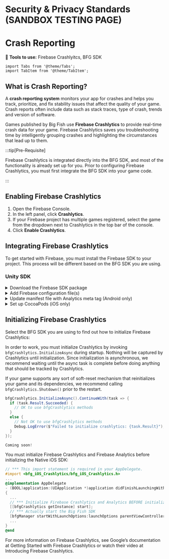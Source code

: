 # Security & Privacy Standards (SANDBOX TESTING PAGE)

# Crash Reporting

:small_blue_diamond: **Tools to use:** Firebase Crashlyitcs, BFG SDK

```mdx-code-block
import Tabs from '@theme/Tabs';
import TabItem from '@theme/TabItem';
```

## What is Crash Reporting? 

A **crash reporting system** monitors your app for crashes and helps you track, prioritize, and fix stability issues that affect the quality of your game. Crash reports often include data such as stack traces, type of crash, trends and version of software.

Games published by Big Fish use **Firebase Crashlytics** to provide real-time crash data for your game. Firebase Crashlytics saves you troubleshooting time by intelligently grouping crashes and highlighting the circumstances that lead up to them. 

:::tip[Pre-Requisite]

Firebase Crashlytics is integrated directly into the BFG SDK, and most of the functionality is already set up for you. Prior to configuring Firebase Crashlytics, you must first integrate the BFG SDK into your game code. 

:::

## Enabling Firebase Crashlytics 

1. Open the Firebase Console.
2. In the left panel, click **Crashlytics**.
3. If your Firebase project has multiple games registered, select the game from the dropdown next to Crashlytics in the top bar of the console.
4. Click **Enable Crashlytics**.

## Integrating Firebase Crashlytics

To get started with Firebase, you must install the Firebase SDK to your project. This process will be different based on the BFG SDK you are using. 

### Unity SDK

<details>
  <summary>Download the Firebase SDK package</summary>

:::tip [Pre-Requisite]

For iOS development, you must have CocoaPods installed to handle iOS dependencies.

:::

1. Download the Firebase Unity SDK package. **NOTE**: The BFG SDK may not support the latest Firebase Unity SDK. Use one of the following links to download the supported version(s) for the BFG SDK release you are using. See [3rd Party Compatibility Charts](../bfgsdk/compatibility-charts) to identify which version to download.
  - [Firebase Unity SDK v11.6.0](https://dl.google.com/firebase/sdk/unity/firebase_unity_sdk_11.6.0.zip) :arrow_upper_right:
  - [Firebase Unity SDK v9.3.0](https://dl.google.com/firebase/sdk/unity/firebase_unity_sdk_9.3.0.zip) :arrow_upper_right:
2. Unzip the downloaded Firebase Unity SDK file.
2. In Unity, go to **Assets > Import Package > Custom Package**.
3. Import the following SDKs:
  - Crashlytics: FirebaseCrashlytics.unitypackage
  - Analytics: FirebaseAnalytics.unitypackage
4. In the **Import Unity Package** window, click **Import**.

</details>

<details>
  <summary>Add Firebase configuration file(s)</summary>

1. Open the Firebase Console.
2. In the left panel, click **Crashlytics**.
3. Download your Firebase config file: 
  - For Android: Click **Download google-services.json**
  - For iOS: Click **Download GoogleService-Info.plist**
4. Add the configuration file(s) to the root of your Android and/or Xcode project. 
5. In Unity, open the **BFG > Build Settings** menu.
6. Locate the option "Folder Copied on Postprocess". Specify the path to your configuration file(s).

The Unity SDK ships with a post-processor build script that handles many of the modifications that occur to your Android and/or Xcode project during the build process. 

For iOS, when the iOS Build Processor runs, it will add the ``<key>FIREBASE_ANALYTICS_COLLECTION_ENABLED</key><false>`` entry to the game's plist file to ensure it is disabled by default if the "Update pList" flag is set. This ensures that the GDPR consent dialog will be displayed prior to initializing Firebase Analytics and Crashlytics.

</details>

<details>
  <summary>Update manifest file with Analytics meta tag (Android only)</summary>

The following update to your game's manifest file defers any reporting until the BFG SDK enables it and the GDPR conditions are accepted. 

1. Locate and open your app’s main manifest file.
2. In the application section of your main manifest file, add the following entry:

```xml
<meta-data android:name="firebase_analytics_collection_enabled" android:value="false" />
```

</details>

<details>
  <summary>Set up CocoaPods (iOS only)</summary>

The Firebase Unity SDKs utilize CocoaPods to manage iOS dependencies. Ensure that you have CocoaPods installed on your system before installing the Firebase Unity SDKs.

**CocoaPods Error Message**

Certain combinations of macOS and Xcode versions have issues when automatically setting up CocoaPods on your project export. You may receive the following error message: 

> Failed to install CocoaPods for the current user.
> 
> It will not be possible to install CocoaPods in the generated Xcode project which will result in link errors when building your application.

You can further verify this issue by looking for the following in the error output:

```
In file included from /Applications/Xcode.app/Contents/Developer/Platforms/MacOSX.platform/Developer/SDKs/MacOSX11.1.sdk/System/Library/Frameworks/Ruby.framework/Versions/2.6/usr/include/ruby-2.6.0/ruby.h:33:  /Applications/Xcode.app/Contents/Developer/Platforms/MacOSX.platform/Developer/SDKs/MacOSX11.1.sdk/System/Library/Frameworks/Ruby.framework/Versions/2.6/usr/include/ruby-2.6.0/ruby/ruby.h:24:10: fatal error: 'ruby/config.h' file not found
```

In the event of this error, perform the following steps:

1. Close Unity.
2. In a Terminal window, enter the following code:

```
sudo cp /Applications/Xcode.app/Contents/Developer/Platforms/MacOSX.platform/Developer/SDKs/MacOSX.sdk/System/Library/Frameworks/Ruby.framework/Versions/2.6/usr/include/ruby-2.6.0/universal-darwin20/ruby/config.h /Applications/Xcode.app/Contents/Developer/Platforms/MacOSX.platform/Developer/SDKs/MacOSX11.1.sdk/System/Library/Frameworks/Ruby.framework/Versions/2.6/usr/include/ruby-2.6.0/ruby/
cd $(xcode-select -p)/Platforms/MacOSX.platform/Developer/SDKs/MacOSX.sdk/System/Library/Frameworks/Ruby.framework/Versions/2.6/usr/include/ruby-2.6.0
sudo ln -s universal-darwin20 universal-darwin19
gem install --user-install cocoapods
```

:::info

An alternative to the above steps is to to install the latest version of Ruby via Homebrew. However, Homebrew does not automatically add its version to your $PATH. If you choose to install Ruby via Homebrew, you need to manually add its version to your path.

:::

</details>




## Initializing Firebase Crashlytics

Select the BFG SDK you are using to find out how to initialize Firebase Crashlytics:

<Tabs>
  <TabItem value="unity" label="Unity" default>

In order to work, you must initialize Crashlytics by invoking ``bfgCrashlytics.InitializeAsync`` during startup. Nothing will be captured by Crashlytics until initialization. Since initialization is asynchronous, we recommend waiting until the async task is complete before doing anything that should be tracked by Crashlytics.

If your game supports any sort of soft-reset mechanism that reinitializes your game and its dependencies, we recommend calling ``bfgCrashlytics.Shutdown()`` prior to the restart.

```csharp
bfgCrashlytics.InitializeAsync().ContinueWith(task => {
  if (task.Result.Succeeded) {
    // OK to use bfgCrashlytics methods
  }
  else {
    // Not OK to use bfgCrashlytics methods
    Debug.LogError($"Failed to initialize crashlytics: {task.Result}");
  }
});
```
  </TabItem>
  <TabItem value="android" label="Native Android">

```java
Coming soon! 
```
  </TabItem>

  <TabItem value="iOS" label="Native iOS">

You must initialize Firebase Crashlytics and Firebase Analytics before initializing the Native iOS SDK: 

```objectivec
// *** This import statement is required in your AppDelegate.
#import <bfg_iOS_Crashlytics/bfg_iOS_Crashlytics.h>
...
@implementation AppDelegate
- (BOOL)application:(UIApplication *)application didFinishLaunchingWithOptions:(NSDictionary *)launchOptions
{
  ...
  // *** Initialize Firebase Crashlytics and Analytics BEFORE initializing BFG SDK
  [[bfgCrashlytics getInstance] start];
  // *** Actually start the Big Fish SDK
  [bfgManager startWithLaunchOptions:launchOptions parentViewController:rootVC];
  ...
}
@end
```
  </TabItem>
</Tabs>







For more information on Firebase Crashlytics, see Google’s documentation at Getting Started with Firebase Crashlytics or watch their video at Introducing Firebase Crashlytics.
